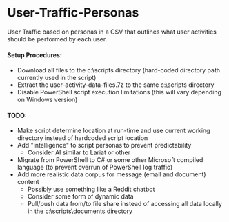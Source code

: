 # User-Traffic-Personas
User Traffic based on personas in a CSV that outlines what user activities should be performed by each user.

#### Setup Procedures:
  - Download all files to the c:\scripts directory (hard-coded directory path currently used in the script)
  - Extract the user-activity-data-files.7z to the same c:\scripts directory
  - Disable PowerShell script execution limitations (this will vary depending on Windows version)

#### TODO:
  - Make script determine location at run-time and use current working directory instead of hardcoded script location
  - Add "intelligence" to script personas to prevent predictability
    - Consider AI similar to Lariat or other
  - Migrate from PowerShell to C# or some other Microsoft compiled language (to prevent overrun of PowerShell log traffic)
  - Add more realistic data corpus for message (email and document) content
    - Possibly use something like a Reddit chatbot
    - Consider some form of dynamic data
    - Pull/push data from/to file share instead of accessing all data locally in the c:\scripts\documents directory
